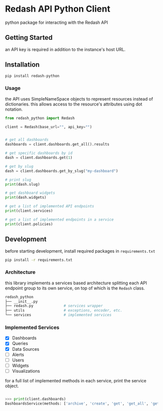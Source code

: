 # Redash API Python Client

python package for interacting with the Redash API

## Getting Started

an API key is required in addition to the instance's host URL.

## Installation

```bash
pip install redash-python
```

### Usage

the API uses SimpleNameSpace objects to represent resources instead of
dictionaries. this allows access to the resource's attributes using dot
notation.

```python
from redash_python import Redash

client = Redash(base_url="", api_key="")


# get all dashboards
dashboards = client.dashboards.get_all().results

# get specific dashboards by id
dash = client.dashboards.get(1)

# get by slug
dash = client.dashboards.get_by_slug("my-dashboard")

# print slug
print(dash.slug)

# get dashboard widgets
print(dash.widgets)

# get a list of implemented API endpoints
print(client.services)

# get a list of implemented endpoints in a service
print(client.policies)
```

## Development

before starting development, install required packages in `requirements.txt`

```bash
pip install -r requirements.txt
```

### Architecture

this library implements a services based architecture splitting each API
endpoint group to its own service, on top of which is the `Redash` class.

```bash
redash_python
├── __init__.py
├── redash.py              # services wrapper
├── utils                  # exceptions, encoder, etc.
└── services               # implemented services

```

### Implemented Services

- [x] Dashboards
- [x] Queries
- [x] Data Sources
- [ ] Alerts
- [ ] Users
- [ ] Widgets
- [ ] Visualizations

for a full list of implemented methods in each service, print the service
object.

```python

>>> print(client.dashboards)
DashboardsService(methods: ['archive', 'create', 'get', 'get_all', 'get_by_slug', 'get_id', 'get_slug', 'publish', 'unarchive', 'unpublish', 'update'])
```
